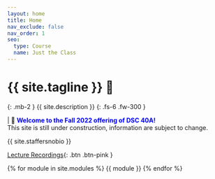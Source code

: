 ```yaml
---
layout: home
title: Home
nav_exclude: false
nav_order: 1
seo:
  type: Course
  name: Just the Class
---
```


# {{ site.tagline }} 🥑
{: .mb-2 }
{{ site.description }}
{: .fs-6 .fw-300 }

| 🎉 <span style='color:Blue'><b>Welcome to the Fall 2022 offering of DSC 40A!</b></span> <br> This site is still under construction, information are subject to change.

{{ site.staffersnobio }}

[Lecture Recordings](https://podcast.ucsd.edu/){: .btn .btn-pink } 

<!-- [Assignment Solutions](https://campuswire.com/c/GF82D3B2E/feed/73){: .btn .btn-purple } -->



{% for module in site.modules %}
{{ module }}
{% endfor %}
